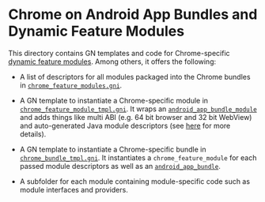 # Chrome on Android App Bundles and Dynamic Feature Modules

This directory contains GN templates and code for Chrome-specific
[dynamic feature modules](/docs/android_dynamic_feature_modules.md).
Among others, it offers the following:

* A list of descriptors for all modules packaged into the Chrome bundles in
  [`chrome_feature_modules.gni`](chrome_feature_modules.gni).

* A GN template to instantiate a Chrome-specific module in
  [`chrome_feature_module_tmpl.gni`](chrome_feature_module_tmpl.gni). It wraps
  an [`android_app_bundle_module`](/build/config/android/rules.gni) and
  adds things like multi ABI (e.g. 64 bit browser and 32 bit WebView) and
  auto-generated Java module descriptors (see
  [here](/components/module_installer/readme.md) for more details).

* A GN template to instantiate a Chrome-specific bundle in
  [`chrome_bundle_tmpl.gni`](chrome_bundle_tmpl.gni). It instantiates a
  `chrome_feature_module` for each passed module descriptors as well as an
  [`android_app_bundle`](/build/config/android/rules.gni).

* A subfolder for each module containing module-specific code such as module
  interfaces and providers.
